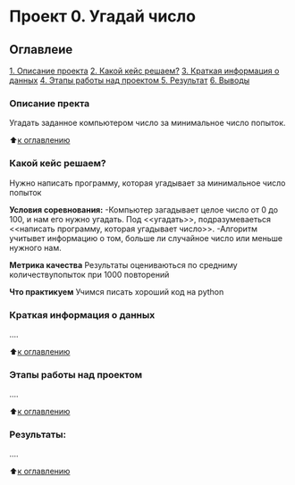 # Проект 0. Угадай число

## Оглавлеие
[1. Описание проекта](https://github.com/kds013/sf_data_science/blob/main/project_0/Финальная.py)
[2. Какой кейс решаем?](https://github.com/kds013/sf_data_science/blob/main/project_0/Финальная.py)
[3. Краткая информация о данных](https://github.com/kds013/sf_data_science/blob/main/project_0/Финальная.py)
[4. Этапы работы над проектом ](https://github.com/kds013/sf_data_science/blob/main/project_0/Финальная.py)
[5. Результат](https://github.com/kds013/sf_data_science/blob/main/project_0/Финальная.py)
[6. Выводы](https://github.com/kds013/sf_data_science/blob/main/project_0/Финальная.py)

### Описание пректа
Угадать заданное компьютером число за минимальное число попыток.

:arrow_up:[к оглавлению]()


### Какой кейс решаем?
Нужно написать программу, которая угадывает за минимальное число попыток

**Условия соревнования:**
-Компьютер загадывает целое число от 0 до 100, и нам его нужно угадать. Под <<угадать>>, подразумеваеться <<написать программу, которая угадывает число>>.
-Алгоритм учитывет информацию о том, больше ли случайное число или меньше нужного нам.

**Метрика качества**
Результаты оцениваються по средниму количествупопыток при 1000 повторений

**Что практикуем**
Учимся писать хороший код на python


### Краткая информация о данных
....

:arrow_up:[к оглавлению]()


### Этапы работы над проектом
....

:arrow_up:[к оглавлению]()


### Результаты:
....

:arrow_up:[к оглавлению]()